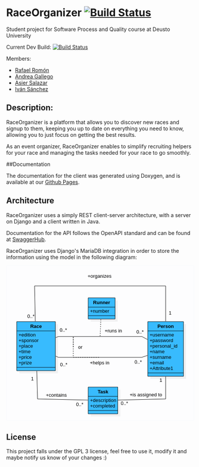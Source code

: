 # RaceOrganizer [![Build Status](https://travis-ci.org/BSPQ18-19/BSPQ19-E8.svg?branch=master)](https://travis-ci.org/BSPQ18-19/BSPQ19-E8)
Student project for Software Process and Quality course at Deusto University 

Current Dev Build: [![Build Status](https://travis-ci.org/BSPQ18-19/BSPQ19-E8.svg?branch=dev)](https://travis-ci.org/BSPQ18-19/BSPQ19-E8)

Members:
- [Rafael Romón](https://github.com/rafaelromon)
- [Andrea Gallego](https://github.com/andreagb35)
- [Asier Salazar](https://github.com/asiers49)
- [Iván Sánchez](https://github.com/ivykoko1)

## Description:
RaceOrganizer is a platform that allows you to discover new races and signup to them, keeping you up to date on 
everything you need to know, allowing you to just focus on getting the best results.

As an event organizer, RaceOrganizer enables to simplify recruiting helpers for your race and managing the tasks
 needed for your race to go smoothly.
 
##Documentation

The documentation for the client was generated using Doxygen, and is available at our [Github Pages](https://bspq18-19.github.io/BSPQ19-E8/).

## Architecture
RaceOrganizer uses a simply REST client-server architecture, with a server on Django and a client written in Java.

Documentation for the API follows the OpenAPI standard and can be found at [SwaggerHub](https://app.swaggerhub.com/apis-docs/rafaelromon/RaceOrganizer/1.0.0#/).

RaceOrganizer uses Django's MariaDB integration in order to store the information using the model in the following 
diagram:

<p align="center">
  <img src="https://github.com/BSPQ18-19/BSPQ19-E8/blob/master/.web/ClassDiagram.png" alt="classDiagram"/>
</p>

## License
This project falls under the GPL 3 license, feel free to use it, modify it and maybe notify us know of your changes :)

